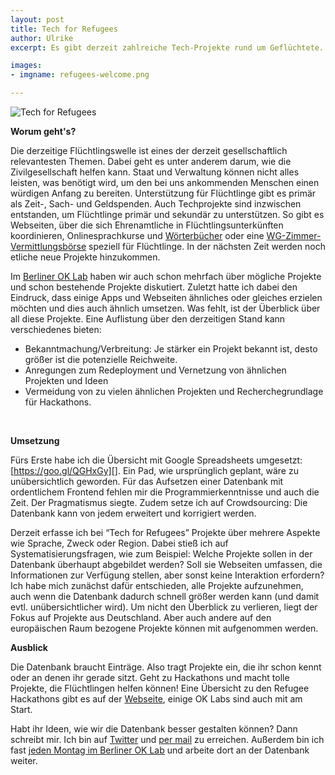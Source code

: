```yaml
---
layout: post
title: Tech for Refugees
author: Ulrike 
excerpt: Es gibt derzeit zahlreiche Tech-Projekte rund um Geflüchtete. Ulrike aus dem OK Lab Berlin hat angefangen, eine Übersicht zu erstellen, um die Vernetzung der Initiativen zu fördern und vorhandene Projekte besser auffindbar zu machen. Hier erklärt sie, wie sie das macht und wie ihr mithelfen könnt

images:
- imgname: refugees-welcome.png

---
```

![Tech for Refugees](/blog/refugees-welcome.png)

<b>Worum geht's?</b> 

Die derzeitige Flüchtlingswelle ist eines der derzeit gesellschaftlich relevantesten Themen. Dabei geht es unter anderem darum, wie die Zivilgesellschaft helfen kann. Staat und Verwaltung können nicht alles leisten, was benötigt wird, um den bei uns ankommenden Menschen einen würdigen Anfang zu bereiten. Unterstützung für Flüchtlinge gibt es primär als Zeit-, Sach- und Geldspenden. Auch Techprojekte sind inzwischen entstanden, um Flüchtlinge primär und sekundär zu unterstützen. So gibt es Webseiten, über die sich Ehrenamtliche in Flüchtlingsunterkünften koordinieren, Onlinesprachkurse und [Wörterbücher][] oder eine [WG-Zimmer-Vermittlungsbörse][] speziell für Flüchtlinge. In der nächsten Zeit werden noch etliche neue Projekte hinzukommen.

Im [Berliner OK Lab][] haben wir auch schon mehrfach über mögliche Projekte und schon bestehende Projekte diskutiert. Zuletzt hatte ich dabei den Eindruck, dass einige Apps und Webseiten ähnliches oder gleiches erzielen möchten und dies auch ähnlich umsetzen. Was fehlt, ist der Überblick über all diese Projekte. Eine Auflistung über den derzeitigen Stand kann verschiedenes bieten:

* Bekanntmachung/Verbreitung: Je stärker ein Projekt bekannt ist, desto größer ist die potenzielle Reichweite.
* Anregungen zum Redeployment und Vernetzung von ähnlichen Projekten und Ideen 
* Vermeidung von zu vielen ähnlichen Projekten und Recherchegrundlage für Hackathons. 

<br>

<b>Umsetzung</b>

Fürs Erste habe ich die Übersicht mit Google Spreadsheets umgesetzt: [https://goo.gl/QGHxGy][]. Ein Pad, wie ursprünglich geplant, wäre zu unübersichtlich geworden. Für das Aufsetzen einer Datenbank mit ordentlichem Frontend fehlen mir die Programmierkenntnisse und auch die Zeit. Der Pragmatismus siegte. Zudem setze ich auf Crowdsourcing: Die Datenbank kann von jedem erweitert und korrigiert werden. 

Derzeit erfasse ich bei “Tech for Refugees” Projekte über mehrere Aspekte wie Sprache, Zweck oder Region. Dabei stieß ich auf Systematisierungsfragen, wie zum Beispiel: Welche Projekte sollen in der Datenbank überhaupt abgebildet werden? Soll sie Webseiten umfassen, die Informationen zur Verfügung stellen, aber sonst keine Interaktion erfordern? Ich habe mich zunächst dafür entschieden, alle Projekte aufzunehmen, auch wenn die Datenbank dadurch schnell größer werden kann (und damit evtl. unübersichtlicher wird). Um nicht den Überblick zu verlieren, liegt der Fokus auf Projekte aus Deutschland. Aber auch andere auf den europäischen Raum bezogene Projekte können mit aufgenommen werden. <br>


<b>Ausblick</b>

Die Datenbank braucht Einträge. Also tragt Projekte ein, die ihr schon kennt oder an denen ihr gerade sitzt. Geht zu Hackathons und macht tolle Projekte, die Flüchtlingen helfen können! Eine Übersicht zu den Refugee Hackathons gibt es auf der [Webseite][], einige OK Labs sind auch mit am Start. 

Habt ihr Ideen, wie wir die Datenbank besser gestalten können? Dann schreibt mir. Ich bin auf [Twitter][] und [per mail][] zu erreichen. Außerdem bin ich fast [jeden Montag im Berliner OK Lab][] und arbeite dort an der Datenbank weiter. 

<br>

[Wörterbücher]: http://www.refugeephrasebook.de
[WG-Zimmer-Vermittlungsbörse]: http://www.fluechtlinge-willkommen.de
[Berliner OK Lab]: http://codefor.de/berlin
[https://goo.gl/QGHxGy]: https://goo.gl/QGHxGy
[Webseite]: http://refugeehackathon.de
[Twitter]: http://twitter.com/didumdida
[per mail]: mailto:dataista@gmail.com
[jeden Montag im Berliner OK Lab]: http://www.meetup.com/de/OK-Lab-Berlin/
